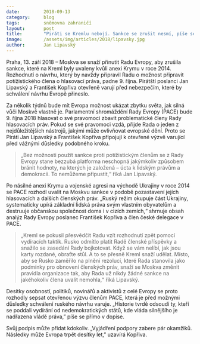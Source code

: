 ```yaml
---
date:         2018-09-13
category:     blog
tags:         sněmovna zahraničí
layout:       post
title:        "Piráti se Kremlu nebojí. Sankce se zrušit nesmí, píše se v otevřené výzvě, kterou pirátští poslanci veřejně podpořili"
image:        /assets/img/articles/2018/lipavsky.jpg
author:       Jan Lipavský
---
```


Praha, 13. září 2018 – Moskva se snaží přinutit Radu Evropy, aby zrušila sankce, které na Kreml byly uvaleny kvůli anexi Krymu v roce 2014. Rozhodnutí o návrhu, který by navždy připravil Radu o možnost připravit potížistického člena o hlasovací práva, padne 9. října. Pirátští poslanci Jan Lipavský a František Kopřiva otevřeně varují před nebezpečím, které by schválení návrhu Evropě přineslo.

Za několik týdnů bude mít Evropa možnost ukázat zbytku světa, jak silná vůči Moskvě vlastně je. Parlamentní shromáždění Rady Evropy (PACE) bude 9. října 2018 hlasovat o své pravomoci zbavit problematické členy Rady hlasovacích práv. Pokud se své pravomoci vzdá, přijde Rada o jeden z nejdůležitějších nástrojů, jakými může ovlivňovat evropské dění. Proto se Piráti Jan Lipavský a František Kopřiva připojují k otevřené výzvě varující před vážnými důsledky podobného kroku. 

> „Bez možnosti použít sankce proti potížistickým členům se z Rady Evropy stane bezzubá platforma neschopná jakýmkoliv způsobem bránit hodnoty, na kterých je založená – úcta k lidským právům a demokracii. To nemůžeme připustit,“ říká Jan Lipavský. 

Po násilné anexi Krymu a vojenské agresi na východě Ukrajiny v roce 2014 se PACE rozhodl uvalit na Moskvu sankce v podobě pozastavení jejích hlasovacích a dalších členských práv. „Ruský režim okupuje část Ukrajiny, systematicky upírá základní lidská práva svým vlastním obyvatelům a destruuje občanskou společnost doma i v cizích zemích,“ shrnuje obsah analýz Rady Evropy poslanec František Kopřiva a člen české delegace v PACE. 

> „Kreml se pokusil přesvědčit Radu vzít rozhodnutí zpět pomocí vydíracích taktik. Rusko odmítlo platit Radě členské příspěvky a snažilo se zasedání Rady bojkotovat. Když se vám nelíbí, jak jsou karty rozdané, obraťte stůl. A to se přesně Kreml snaží udělat. Místo, aby se Rusko zaměřilo na plnění rezolucí, které Rada stanovila jako podmínky pro obnovení členských práv, snaží se Moskva změnit pravidla organizace tak, aby Rada už nikdy žádné sankce na jakéhokoliv člena uvalit nemohla,“ říká Lipavský.

Desítky osobností, politiků, novinářů a aktivistů z celé Evropy se proto rozhodly sepsat otevřenou výzvu členům PACE, která je před možnými důsledky schválení ruského návrhu varuje. „Historie tvrdě odsoudí ty, kteří se poddali vydírání od nedemokratických států, kde vláda silnějšího je nadřazena vládě práva,” píše se přímo v dopise. 

Svůj podpis může přidat kdokoliv. „Vyjádření podpory zabere pár okamžiků. Následky může Evropa trpět desítky let,” uzavírá Kopřiva.
